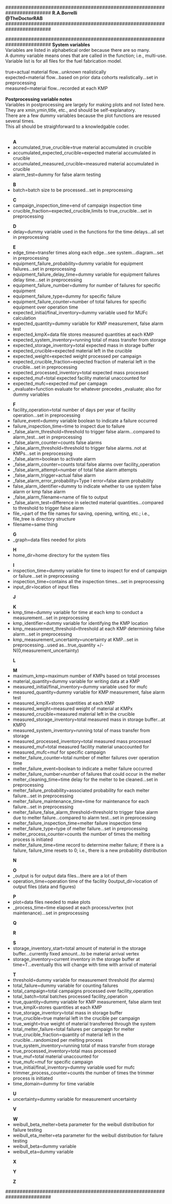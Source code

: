 ########################################################################
**R.A.Borrelli**
<br>
**@TheDoctorRAB**
########################################################################



########################################################################
**System variables**
<br>Variables are listed in alphabetical order because there are so many.
<br>A dummy variable means ones that are called in the function; i.e., multi-use.
<br>Variable list is for all files for the fuel fabrication model.
<br><br>true=actual material flow...unknown realistically
<br>expected=material flow...based on prior data cohorts realistically...set in preprocessing 
<br>measured=material flow...recorded at each KMP
<br><br>**Postprocessing variable notes**
<br>Variables in postprocessing are largely for making plots and not listed here.
<br>They are xmin,ymin,title, etc., and should be self-explanatory.
<br>There are a few dummy variables because the plot functions are resused several times.
<br>This all should be straighforward to a knowledgable coder.
<br><br>
<ul>
<b>A</b>
<li>accumulated_true_crucible=true material accumulated in crucible
<li>accumulated_expected_crucible=expected material accumulated in crucible
<li>accumulated_measured_crucible=measured material accumulated in crucible
<li>alarm_test=dummy for false alarm testing
</ul>
<ul>
<b>B</b>
<li>batch=batch size to be processed...set in preprocessing
</ul>
<ul>
<b>C</b>
<li>campaign_inspection_time=end of campaign inspection time
<li>crucible_fraction=expected_crucible,limits to true_crucible...set in preprocessing
</ul>
<ul>
<b>D</b>
<li>delay=dummy variable used in the functions for the time delays...all set in preprocessing
</ul>
<ul>
<b>E</b>
<li>edge_time=transfer times along each edge...see system...diagram...set in preprocessing
<li>equipment_failure_probability=dummy variable for equipment failures...set in preprocessing
<li>equipment_failure_delay_time=dummy variable for equipment failures delay time...set in preprocessing
<li>equipment_failure_number=dummy for number of failures for specific equipment
<li>equipment_failure_type=dummy for specific failure
<li>equipment_failure_counter=number of total failures for specific equipment over operation time
<li>expected_initial/final_inventory=dummy variable used for MUFc calculation 
<li>expected_quantity=dummy variable for KMP measurement, false alarm test
<li>expected_kmpX=data file stores measured quantities at each KMP
<li>expected_system_inventory=running total of mass transfer from storage
<li>expected_storage_inventory=total expected mass in storage buffer
<li>expected_crucible=expected material left in the crucible
<li>expected_weight=expected weight processed per campaign
<li>expected_crucible_fraction=expected fraction of material left in the crucible...set in preprocessing  
<li>expected_processed_inventory=total expected mass processed
<li>expected_muf=total expected facility material unaccounted for
<li>expected_mufc=expected muf per campagn
<li>_evaluate=function evaluate for whatever precedes _evaluate; also for dummy variables
</ul>
<ul>
<b>F</b>
<li>facility_operation=total number of days per year of facility operation...set in preprocessing 
<li>failure_event=dummy variable boolean to indicate a failure occurred
<li>failure_inspection_time=time to inspect due to failure
<li>_false_alarm_threshold=threshold to trigger false alarm...compared to alarm_test...set in preprocessing 
<li>_false_alarm_counter=counts false alarms 
<li>_false_alarm_threshold=threshold to trigger false alarms..not at KMPs...set in preprocessing
<li>_false_alarm=boolean to activate alarm
<li>_false_alarm_counter=counts total false alarms over facility_operation
<li>_false_alarm_attempt=number of total false alarm attempts
<li>_false_alarm_trigger=actual false alarm
<li>_false_alarm_error_probability=Type I error=false alarm probability
<li>false_alarm_identifier=dummy to indicate whether to use system false alarm or kmp false alarm
<li> _false_alarm_filename=name of file to output
<li>_false_alarm_test=difference in selected material quantities...compared to threshold to trigger false alarm
<li>file_=part of the file names for saving, opening, writing, etc.; i.e., file_tree is directory structure
<li>filename=same thing
</ul>
<ul> 
<b>G</b>
<li>_graph=data files needed for plots
</ul>
<ul>
<b>H</b>
<li>home_dir=home directory for the system files
</ul>
<ul>
<b>I</b>
<li>inspection_time=dummy variable for time to inspect for end of campaign or failure...set in preprocessing
<li>inspection_time=contains all the inspection times...set in preprocessing
<li>input_dir=location of input files
</ul>
<ul>     
<b>J</b>
</ul>
<ul>
<b>K</b>
<li>kmp_time=dummy variable for time at each kmp to conduct a measurement...set in preprocessing
<li>kmp_identifier=dummy variable for identifying the KMP location
<li>kmp_measurement_threshold=threshold at each KMP determining false alarm...set in preprocessing
<li>kmp_measurement_uncertainty=uncertainty at KMP...set in preprocessing...used as...true_quantity +/- N(0,measurement_uncertainty)
</ul>
<ul>
<b>L</b>
</ul>
<ul>
<b>M</b>
<li>maximum_kmp=maximum number of KMPs based on total processes
<li>material_quantity=dummy variable for writing data at a KMP
<li>measured_initial/final_inventory=dummy variable used for mufc 
<li>measured_quantity=dummy variable for KMP measurement, false alarm test
<li>measured_kmpX=stores quantities at each KMP
<li>measured_weight=measured weight of material at KMPx
<li>measured_crucible=measured material left in the crucible
<li>measured_storage_inventory=total measured mass in storage buffer...at KMP0 
<li>measured_system_inventory=running total of mass transfer from storage
<li>measured_processed_inventory=total measured mass processed
<li>measured_muf=total measured facility material unaccounted for
<li>measured_mufc=muf for specific campaign
<li>melter_failure_counter=total number of melter failures over operation time
<li>melter_failure_event=boolean to indicate a melter failure occurred
<li>melter_failure_number=number of failures that could occur in the melter
<li>melter_cleaning_time=time delay for the melter to be cleaned...set in preprocessing
<li>melter_failure_probability=associated probability for each melter failure...set in preprocessing
<li>melter_failure_maintenance_time=time for maintenance for each failure...set in preprocessing
<li>melter_failure_false_alarm_threshold=threshold to trigger false alarm due to melter failure...compared to alarm test...set in preprocessing 
<li>melter_failure_inspection_time=melter failure inspection time
<li>melter_failure_type=type of melter failure...set in preprocessing
<li>melter_process_counter=counts the number of times the melting process is initiated
<li>melter_failure_time=time record to determine melter failure; if there is a failure, failure_time resets to 0; i.e., there is a new probability distribution
</ul> 
<ul>
<b>N</b>
</ul>
<ul>
<b>O</b>
<li>_output is for output data files...there are a lot of them
<li>operation_time=operation time of the facility 0<T<facility_operation...set in preprocessing
<li>output_dir=location of output files (data and figures)
</ul>
<ul>
<b>P</b>
<li>plot=data files needed to make plots
<li>_process_time=time elapsed at each process/vertex (not maintenance)...set in preprocessing
</ul>
<ul>
<b>Q</b>
</ul>
<ul>
<b>R</b>
</ul>
<ul>
<b>S</b>
<li>storage_inventory_start=total amount of material in the storage buffer...currently fixed amount...to be material arrival vertex
<li>storage_inventory=current inventory in the storage buffer at time=T...eventually this will change with time with arrival of material
</ul>
<ul>
<b>T</b>
<li>threshold=dummy variable for measurement threshold (for alarms)
<li>total_failure=dummy variable for counting failures
<li>total_campaign=total campaigns processed over facility_operation
<li>total_batch=total batches processed facility_operation
<li>true_quantity=dummy variable for KMP measurement, false alarm test
<li>true_kmpX=stores quantities at each KMP
<li>true_storage_inventory=total mass in storage buffer
<li>true_crucible=true material left in the crucible per campaign
<li>true_weight=true weight of material transferred through the system
<li>total_melter_failure=total failures per campaign for melter
<li>true_crucible_fraction=quantity of material left in the crucible...randomized per melting process 
<li>true_system_inventory=running total of mass transfer from storage
<li>true_processed_inventory=total mass processed 
<li>true_muf=total material unaccounted for
<li>true_mufc=muf for specific campaign
<li>true_initial/final_inventory=dummy variable used for mufc 
<li>trimmer_process_counter=counts the number of times the trimmer process is initiated
<li>time_domain=dummy for time variable
</ul>
<ul>
<b>U</b>
<li>uncertainty=dummy variable for measurement uncertainty
</ul>
<ul>
<b>V</b>
</ul>
<ul>
<b>W</b>
<li>weibull_beta_melter=beta parameter for the weibull distribution for failure testing
<li>weibull_eta_melter=eta parameter for the weibull distribution for failure testing
<li>weibull_beta=dummy variable
<li>weibull_eta=dummy variable
</ul>
<ul>
<b>X</b>
</ul>
<ul>
<b>Y</b>
</ul>
<ul>
<b>Z</b>
</ul>
########################################################################
